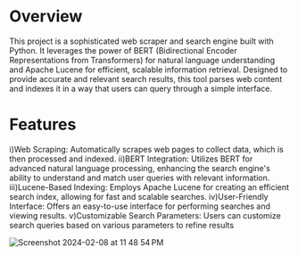 # Overview
This project is a sophisticated web scraper and search engine built with Python. It leverages the power of BERT (Bidirectional Encoder Representations from Transformers) for natural language understanding and Apache Lucene for efficient, scalable information retrieval. Designed to provide accurate and relevant search results, this tool parses web content and indexes it in a way that users can query through a simple interface.

# Features
i)Web Scraping: Automatically scrapes web pages to collect data, which is then processed and indexed.
ii)BERT Integration: Utilizes BERT for advanced natural language processing, enhancing the search engine's ability to understand and match user queries with relevant information.
iii)Lucene-Based Indexing: Employs Apache Lucene for creating an efficient search index, allowing for fast and scalable searches.
iv)User-Friendly Interface: Offers an easy-to-use interface for performing searches and viewing results.
v)Customizable Search Parameters: Users can customize search queries based on various parameters to refine results


![Screenshot 2024-02-08 at 11 48 54 PM](https://github.com/Akashdeepsaha03/PythonWebScrapy/assets/32903016/a02f9cc3-7c0b-491f-b619-58bda5c716bb)
